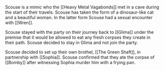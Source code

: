 Scouse is a mimic who the [[Heavy Metal Vagabonds]] met in a cave during the start of their travels. Scouse has taken the form of a dinosaur-like cat and a beautiful woman. In the latter form Scouse had a sexual encounter with [[Wren]]. 

Scouse stayed with the party on their journey back to [[Glima]] under the premise that it would be allowed to eat any fresh corpses they create in their path. Scouse decided to stay in Glima and not join the party. 

Scouse decided to set up their own brothel, [[The Green Shaft]], in partnership with [[Sophia]]. Scouse confirmed that they ate the corpse of [[Bomby]] after witnessing Sophia murder him with a frying pan.